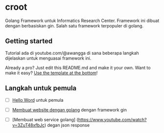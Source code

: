# croot
Golang Framework untuk Informatics Research Center. Framework ini dibuat dengan berbasiskan gin. 
Salah satu framework terpopuler di golang.


## Getting started

Tutorial ada di youtube.com/@awangga di sana beberapa langkah dijelaskan untuk menguasai framework ini.

Already a pro? Just edit this README.md and make it your own. Want to make it easy? [Use the template at the bottom](#editing-this-readme)!

## Langkah untuk pemula

- [ ] [Hello Word](https://www.youtube.com/watch?v=VkZDZeeuIdY) untuk pemula
- [ ] [Membuat website dengan golang](https://www.youtube.com/watch?v=WwV3ba5KoG4&t=211s) dengan framework gin
- [ ] [Membuat web service golang] (https://www.youtube.com/watch?v=3ZuT48xfbJc) degan json response

